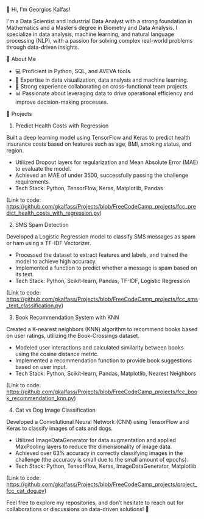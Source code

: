 👋 Hi, I'm Georgios Kalfas!

I'm a Data Scientist and Industrial Data Analyst with a strong foundation in Mathematics and a Master’s degree in Biometry and Data Analysis. I specialize in data analysis, machine learning, and natural language processing (NLP), with a passion for solving complex real-world problems through data-driven insights.

🌟 About Me

- 💻 Proficient in Python, SQL, and AVEVA tools.
- 🧠 Expertise in data visualization, data analysis and machine learning.
- 🤝 Strong experience collaborating on cross-functional team projects.
- 📊 Passionate about leveraging data to drive operational efficiency and improve decision-making processes.


🚀 Projects

1. Predict Health Costs with Regression

Built a deep learning model using TensorFlow and Keras to predict health insurance costs based on features such as age, BMI, smoking status, and region.
- Utilized Dropout layers for regularization and Mean Absolute Error (MAE) to evaluate the model.
- Achieved an MAE of under 3500, successfully passing the challenge requirements.
- Tech Stack: Python, TensorFlow, Keras, Matplotlib, Pandas

(Link to code: https://github.com/gkalfass/Projects/blob/FreeCodeCamp_projects/fcc_predict_health_costs_with_regression.py)


2. SMS Spam Detection

Developed a Logistic Regression model to classify SMS messages as spam or ham using a TF-IDF Vectorizer.

- Processed the dataset to extract features and labels, and trained the model to achieve high accuracy.
- Implemented a function to predict whether a message is spam based on its text.
- Tech Stack: Python, Scikit-learn, Pandas, TF-IDF, Logistic Regression

(Link to code: https://github.com/gkalfass/Projects/blob/FreeCodeCamp_projects/fcc_sms_text_classification.py)

3. Book Recommendation System with KNN

Created a K-nearest neighbors (KNN) algorithm to recommend books based on user ratings, utilizing the Book-Crossings dataset.

- Modeled user interactions and calculated similarity between books using the cosine distance metric.
- Implemented a recommendation function to provide book suggestions based on user input.
- Tech Stack: Python, Scikit-learn, Pandas, Matplotlib, Nearest Neighbors

(Link to code: https://github.com/gkalfass/Projects/blob/FreeCodeCamp_projects/fcc_book_recommendation_knn.py)

4. Cat vs Dog Image Classification

Developed a Convolutional Neural Network (CNN) using TensorFlow and Keras to classify images of cats and dogs.

- Utilized ImageDataGenerator for data augmentation and applied MaxPooling layers to reduce the dimensionality of image data.
- Achieved over 63% accuracy in correctly classifying images in the challenge (the accuracy is small due to the small amount of epochs).
- Tech Stack: Python, TensorFlow, Keras, ImageDataGenerator, Matplotlib

(Link to code: https://github.com/gkalfass/Projects/blob/FreeCodeCamp_projects/project_fcc_cat_dog.py)

Feel free to explore my repositories, and don’t hesitate to reach out for collaborations or discussions on data-driven solutions! 🚀
